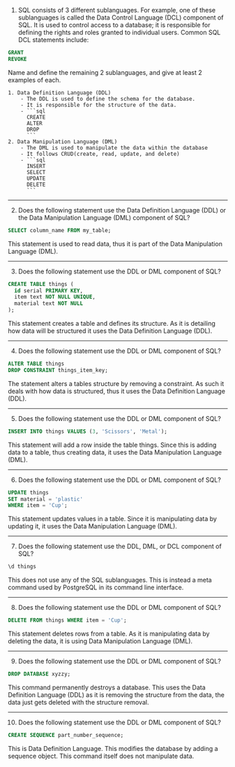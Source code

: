 1. SQL consists of 3 different sublanguages. For example, one of these sublanguages is called the Data Control Language (DCL) component of SQL. It is used to control access to a database; it is responsible for defining the rights and roles granted to individual users. Common SQL DCL statements include:

```sql
GRANT
REVOKE
```

Name and define the remaining 2 sublanguages, and give at least 2 examples of each.

    1. Data Definition Language (DDL)
        - The DDL is used to define the schema for the database.
        - It is responsible for the structure of the data.
        - ```sql
          CREATE
          ALTER
          DROP
          ```
    2. Data Manipulation Language (DML)
        - The DML is used to manipulate the data within the database
        - It follows CRUD(create, read, update, and delete)
        - ```sql
          INSERT
          SELECT
          UPDATE
          DELETE
          ```

---

2. Does the following statement use the Data Definition Language (DDL) or the Data Manipulation Language (DML) component of SQL?

```sql
SELECT column_name FROM my_table;
```

This statement is used to read data, thus it is part of the Data Manipulation Language (DML).

---

3. Does the following statement use the DDL or DML component of SQL?

```sql
CREATE TABLE things (
  id serial PRIMARY KEY,
  item text NOT NULL UNIQUE,
  material text NOT NULL
);
```

This statement creates a table and defines its structure. As it is detailing how data will be structured it uses the Data Definition Language (DDL).

---

4. Does the following statement use the DDL or DML component of SQL?

```sql
ALTER TABLE things
DROP CONSTRAINT things_item_key;
```

The statement alters a tables structure by removing a constraint. As such it deals with how data is structured, thus it uses the Data Definition Language (DDL).

---

5. Does the following statement use the DDL or DML component of SQL?

```sql
INSERT INTO things VALUES (3, 'Scissors', 'Metal');
```

This statement will add a row inside the table things. Since this is adding data to a table, thus creating data, it uses the Data Manipulation Language (DML).

---

6. Does the following statement use the DDL or DML component of SQL?

```sql
UPDATE things
SET material = 'plastic'
WHERE item = 'Cup';
```

This statement updates values in a table. Since it is manipulating data by updating it, it uses the Data Manipulation Language (DML).

---

7. Does the following statement use the DDL, DML, or DCL component of SQL?

```sql
\d things
```

This does not use any of the SQL sublanguages. This is instead a meta command used by PostgreSQL in its command line interface.

---

8. Does the following statement use the DDL or DML component of SQL?

```sql
DELETE FROM things WHERE item = 'Cup';
```

This statement deletes rows from a table. As it is manipulating data by deleting the data, it is using Data Manipulation Language (DML).

---

9. Does the following statement use the DDL or DML component of SQL?

```sql
DROP DATABASE xyzzy;
```

This command permanently destroys a database. This uses the Data Definition Language (DDL) as it is removing the structure from the data, the data just gets deleted with the structure removal.

---

10. Does the following statement use the DDL or DML component of SQL?

```sql
CREATE SEQUENCE part_number_sequence;
```

This is Data Definition Language. This modifies the database by adding a sequence object. This command itself does not manipulate data.
